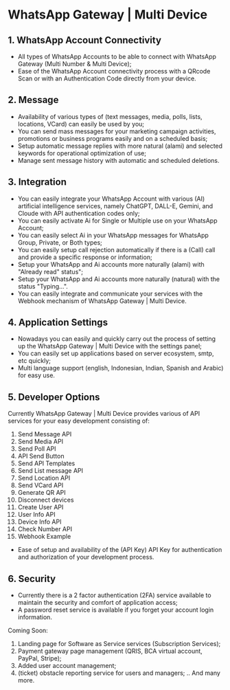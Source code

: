 # WhatsApp Gateway | Multi Device

## 1. WhatsApp Account Connectivity

- All types of WhatsApp Accounts to be able to connect with WhatsApp Gateway (Multi Number & Multi Device);
- Ease of the WhatsApp Account connectivity process with a QRcode Scan or with an Authentication Code directly from your device.

## 2. Message

- Availability of various types of (text messages, media, polls, lists, locations, VCard) can easily be used by you;
- You can send mass messages for your marketing campaign activities, promotions or business programs easily and on a scheduled basis;
- Setup automatic message replies with more natural (alami) and selected keywords for operational optimization of use;
- Manage sent message history with automatic and scheduled deletions.

## 3. Integration

- You can easily integrate your WhatsApp Account with various (AI) artificial intelligence services, namely ChatGPT, DALL-E, Gemini, and Cloude with API authentication codes only;
- You can easily activate Ai for Single or Multiple use on your WhatsApp Account;
- You can easily select Ai in your WhatsApp messages for WhatsApp Group, Private, or Both types;
- You can easily setup call rejection automatically if there is a (Call) call and provide a specific response or information;
- Setup your WhatsApp and Ai accounts more naturally (alami) with "Already read" status";
- Setup your WhatsApp and Ai accounts more naturally (natural) with the status "Typing...".
- You can easily integrate and communicate your services with the Webhook mechanism of WhatsApp Gateway | Multi Device.

## 4. Application Settings

- Nowadays you can easily and quickly carry out the process of setting up the WhatsApp Gateway | Multi Device with the settings panel;
- You can easily set up applications based on server ecosystem, smtp, etc quickly;
- Multi language support (english, Indonesian, Indian, Spanish and Arabic) for easy use.

## 5. Developer Options

Currently WhatsApp Gateway | Multi Device provides various of API services for your easy development consisting of:
1. Send Message API
2. Send Media API
3. Send Poll API
4. API Send Button
5. Send API Templates
6. Send List message API
7. Send Location API
8. Send VCard API
9. Generate QR API
10. Disconnect devices
11. Create User API
12. User Info API
13. Device Info API
14. Check Number API
15. Webhook Example

- Ease of setup and availability of the (API Key) API Key for authentication and authorization of your development process.

## 6. Security

- Currently there is a 2 factor authentication (2FA) service available to maintain the security and comfort of application access;
- A password reset service is available if you forget your account login information.


Coming Soon:

1. Landing page for Software as Service services (Subscription Services);
2. Payment gateway page management (QRIS, BCA virtual account, PayPal, Stripe);
3. Added user account management;
4. (ticket) obstacle reporting service for users and managers;
.. And many more. 
